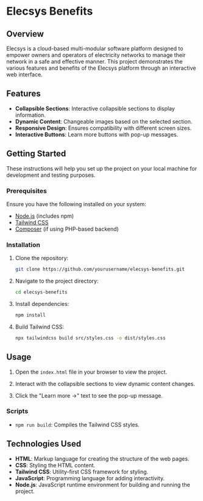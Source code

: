 # Elecsys Benefits

## Overview

Elecsys is a cloud-based multi-modular software platform designed to empower owners and operators of electricity networks to manage their network in a safe and effective manner. This project demonstrates the various features and benefits of the Elecsys platform through an interactive web interface.


## Features

- **Collapsible Sections**: Interactive collapsible sections to display information.
- **Dynamic Content**: Changeable images based on the selected section.
- **Responsive Design**: Ensures compatibility with different screen sizes.
- **Interactive Buttons**: Learn more buttons with pop-up messages.

## Getting Started

These instructions will help you set up the project on your local machine for development and testing purposes.

### Prerequisites

Ensure you have the following installed on your system:

- [Node.js](https://nodejs.org/en/) (includes npm)
- [Tailwind CSS](https://tailwindcss.com/)
- [Composer](https://getcomposer.org/) (if using PHP-based backend)

### Installation

1. Clone the repository:

    ```bash
    git clone https://github.com/yourusername/elecsys-benefits.git
    ```

2. Navigate to the project directory:

    ```bash
    cd elecsys-benefits
    ```

3. Install dependencies:

    ```bash
    npm install
    ```

4. Build Tailwind CSS:

    ```bash
    npx tailwindcss build src/styles.css -o dist/styles.css
    ```

## Usage

1. Open the `index.html` file in your browser to view the project.

2. Interact with the collapsible sections to view dynamic content changes.

3. Click the "Learn more ->" text to see the pop-up message.

### Scripts

- `npm run build`: Compiles the Tailwind CSS styles.

## Technologies Used

- **HTML**: Markup language for creating the structure of the web pages.
- **CSS**: Styling the HTML content.
- **Tailwind CSS**: Utility-first CSS framework for styling.
- **JavaScript**: Programming language for adding interactivity.
- **Node.js**: JavaScript runtime environment for building and running the project.
